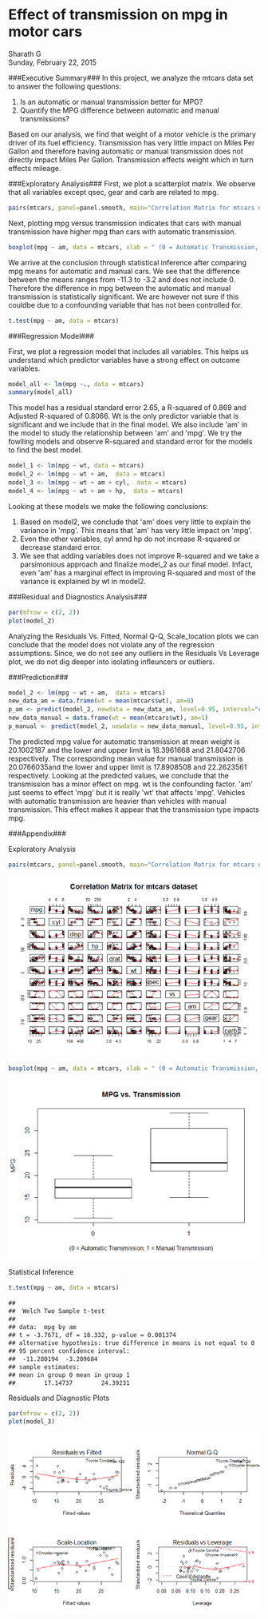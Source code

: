 # Effect of transmission on mpg in motor cars
Sharath G  
Sunday, February 22, 2015  



###Executive Summary###
In this project, we analyze the mtcars data set to answer the following questions:
1. Is an automatic or manual transmission better for MPG?
2. Quantify the MPG difference between automatic and manual transmissions?

Based on our analysis, we find that weight of a motor vehicle is the primary driver of its fuel efficiency. Transmission has very little impact on Miles Per Gallon and therefore having automatic or manual transmission does not directly impact Miles Per Gallon. Transmission effects weight which in turn effects mileage. 


###Exploratory Analysis###
First, we plot a scatterplot matrix. We observe that all variables except qsec, gear and carb are related to mpg. 


```r
pairs(mtcars, panel=panel.smooth, main="Correlation Matrix for mtcars dataset")
```

Next, plotting mpg versus transmission indicates that cars with manual transmission have higher mpg than cars with automatic transmission.  


```r
boxplot(mpg ~ am, data = mtcars, xlab = " (0 = Automatic Transmission, 1 = Manual Transmission) ", ylab = "MPG", main = "MPG vs. Transmission")
```

We arrive at the conclusion through statistical inference after comparing mpg means for automatic and manual cars. We see that the difference between the means ranges from -11.3 to -3.2 and does not include 0. Therefore the difference in mpg between the automatic and manual transmission is statistically significant. We are however not sure if this couldbe due to a confounding variable that has not been controlled for.


```r
t.test(mpg ~ am, data = mtcars)
```


###Regression Model###

First, we plot a regression model that includes all variables. This helps us understand which predictor variables have a strong effect on outcome variables. 


```r
model_all <- lm(mpg ~., data = mtcars)
summary(model_all)
```

This model has a residual standard error 2.65, a R-squared of 0.869 and Adjusted R-squared of 0.8066. Wt is the only predictor variable that is significant and we include that in the final model. We also include 'am' in the model to study the relationship between 'am' and 'mpg'. We try the fowlling models and observe R-squared and standard error for the models to find the best model. 


```r
model_1 <- lm(mpg ~ wt, data = mtcars)
model_2 <- lm(mpg ~ wt + am,  data = mtcars)
model_3 <- lm(mpg ~ wt + am + cyl,  data = mtcars)
model_4 <- lm(mpg ~ wt + am + hp,  data = mtcars)
```

Looking at these models we make the following conclusions:
1. Based on model2, we conclude that 'am' does very little to explain the variance in 'mpg'. This means that 'am' has very little impact on 'mpg'.  
2. Even the other variables, cyl annd hp do not increase R-squared or decrease standard error. 
3. We see that adding variables does not improve R-squared and we take a parsimonious approach and finalize model_2 as our final model. Infact, even 'am' has a marginal effect in improving R-squared and most of the variance is explained by wt in model2. 

###Residual and Diagnostics Analysis###

```r
par(mfrow = c(2, 2))
plot(model_2)
```
Analyzing the Residuals Vs. Fitted, Normal Q-Q, Scale_location plots we can conclude that the model does not violate any of the regression assumptions. Since, we do not see any outliers in the Residuals Vs Leverage plot, we do not dig deeper into isolating infleuncers or outliers. 


###Prediction###

```r
model_2 <- lm(mpg ~ wt + am,  data = mtcars)
new_data_am = data.frame(wt = mean(mtcars$wt), am=0)
p_am <- predict(model_2, newdata = new_data_am, level=0.95, interval="confidence")
new_data_manual = data.frame(wt = mean(mtcars$wt), am=1)
p_manual <- predict(model_2, newdata = new_data_manual, level=0.95, interval="confidence")
```

The predicted mpg value for automatic transmission at mean weight is 20.1002187 and the lower and upper limit is 18.3961668 and 21.8042706 respectively. The corresponding mean value for manual transmission is 20.0766035and the lower and upper limit is 17.8908508 and 22.2623561 respectively. Looking at the predicted values, we conclude that the transmission has a minor effect on mpg. wt is the confounding factor. 'am' just seems to effect 'mpg' but it is really 'wt' that affects 'mpg'. Vehicles with automatic transmission are heavier than vehicles with manual transmission. This effect makes it appear that the transmission type impacts mpg. 

###Appendix###

Exploratory Analysis

```r
pairs(mtcars, panel=panel.smooth, main="Correlation Matrix for mtcars dataset")
```

![](Motor_Car_Road_Tests_files/figure-html/unnamed-chunk-8-1.png) 

```r
boxplot(mpg ~ am, data = mtcars, xlab = " (0 = Automatic Transmission, 1 = Manual Transmission) ", ylab = "MPG", main = "MPG vs. Transmission")
```

![](Motor_Car_Road_Tests_files/figure-html/unnamed-chunk-8-2.png) 


Statistical Inference

```r
t.test(mpg ~ am, data = mtcars)
```

```
## 
## 	Welch Two Sample t-test
## 
## data:  mpg by am
## t = -3.7671, df = 18.332, p-value = 0.001374
## alternative hypothesis: true difference in means is not equal to 0
## 95 percent confidence interval:
##  -11.280194  -3.209684
## sample estimates:
## mean in group 0 mean in group 1 
##        17.14737        24.39231
```

Residuals and Diagnostic Plots

```r
par(mfrow = c(2, 2))
plot(model_3)
```

![](Motor_Car_Road_Tests_files/figure-html/unnamed-chunk-10-1.png) 




